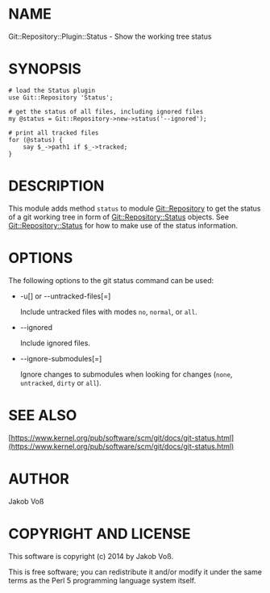 # NAME

Git::Repository::Plugin::Status - Show the working tree status

# SYNOPSIS

    # load the Status plugin
    use Git::Repository 'Status';

    # get the status of all files, including ignored files
    my @status = Git::Repository->new->status('--ignored');

    # print all tracked files
    for (@status) {
        say $_->path1 if $_->tracked;
    }

# DESCRIPTION

This module adds method `status` to module [Git::Repository](https://metacpan.org/pod/Git::Repository) to get the
status of a git working tree in form of [Git::Repository::Status](https://metacpan.org/pod/Git::Repository::Status) objects. See
[Git::Repository::Status](https://metacpan.org/pod/Git::Repository::Status) for how to make use of the status information.

# OPTIONS

The following options to the git status command can be used:

- -u\[<mode>\] or --untracked-files\[=<mode>\]

    Include untracked files with modes `no`, `normal`, or `all`.

- --ignored

    Include ignored files.

- --ignore-submodules\[=<when>\]

    Ignore changes to submodules when looking for changes (`none`, `untracked`,
    `dirty` or `all`).

# SEE ALSO

[https://www.kernel.org/pub/software/scm/git/docs/git-status.html](https://www.kernel.org/pub/software/scm/git/docs/git-status.html)

# AUTHOR

Jakob Voß

# COPYRIGHT AND LICENSE

This software is copyright (c) 2014 by Jakob Voß.

This is free software; you can redistribute it and/or modify it under the same
terms as the Perl 5 programming language system itself.
